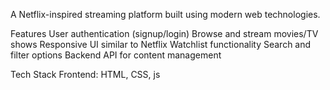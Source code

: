 A Netflix-inspired streaming platform built using modern web technologies.

Features
User authentication (signup/login)
Browse and stream movies/TV shows
Responsive UI similar to Netflix
Watchlist functionality
Search and filter options
Backend API for content management

Tech Stack
Frontend: HTML, CSS, js
